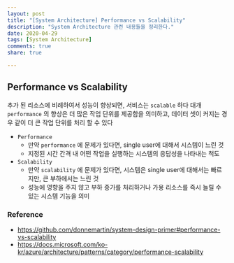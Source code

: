 ```yaml
---
layout: post
title: "[System Architecture] Performance vs Scalability"
description: "System Architecture 관련 내용들을 정리한다."
date: 2020-04-29
tags: [System Architecture]
comments: true
share: true

---
```




## Performance vs Scalability

추가 된 리소스에 비례하여서 성능이 향상되면, 서비스는 `scalable` 하다 대개 `performance` 의 향상은 더 많은 작업 단위를 제공함을 의미하고, 데이터 셋이 커지는 경우 같이 더 큰 작업 단위를 처리 할 수 있다

* `Performance`
  * 만약 `performance` 에 문제가 있다면, single user에 대해서 시스템이 느린 것
  * 지정된 시간 간격 내 어떤 작업을 실행하는 시스템의 응답성을 나타내는 척도
* `Scalability`
  * 만약 `scalability` 에 문제가 있다면, 시스템은 single user에 대해서는 빠르지만, 큰 부하에서는 느린 것
  * 성능에 영향을 주지 않고 부하 증가를 처리하거나 가용 리소스를 즉시 늘릴 수 있는 시스템 기능을 의미





### Reference

* https://github.com/donnemartin/system-design-primer#performance-vs-scalability
* https://docs.microsoft.com/ko-kr/azure/architecture/patterns/category/performance-scalability